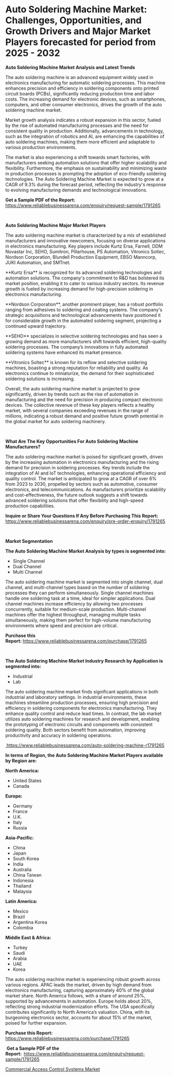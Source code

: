 <p><h1>Auto Soldering Machine Market: Challenges, Opportunities, and Growth Drivers and Major Market Players forecasted for period from 2025 - 2032</h1></p><p><strong>Auto Soldering Machine Market Analysis and Latest Trends</strong></p>
<p><p>The auto soldering machine is an advanced equipment widely used in electronics manufacturing for automatic soldering processes. This machine enhances precision and efficiency in soldering components onto printed circuit boards (PCBs), significantly reducing production time and labor costs. The increasing demand for electronic devices, such as smartphones, computers, and other consumer electronics, drives the growth of the auto soldering machine market.</p><p>Market growth analysis indicates a robust expansion in this sector, fueled by the rise of automated manufacturing processes and the need for consistent quality in production. Additionally, advancements in technology, such as the integration of robotics and AI, are enhancing the capabilities of auto soldering machines, making them more efficient and adaptable to various production environments.</p><p>The market is also experiencing a shift towards smart factories, with manufacturers seeking automation solutions that offer higher scalability and flexibility. Furthermore, the emphasis on sustainability and minimizing waste in production processes is prompting the adoption of eco-friendly soldering technologies. The Auto Soldering Machine Market is expected to grow at a CAGR of 9.3% during the forecast period, reflecting the industry's response to evolving manufacturing demands and technological innovations.</p></p>
<p><strong>Get a Sample PDF of the Report:&nbsp;</strong> <a href="https://www.reliablebusinessarena.com/enquiry/request-sample/1791265?utm_campaign=3586&utm_medium=2&utm_source=Github&utm_content=ia&utm_term=09042025&utm_id=auto-soldering-machine">https://www.reliablebusinessarena.com/enquiry/request-sample/1791265</a></p>
<p>&nbsp;</p>
<p><strong>Auto Soldering Machine Major Market Players</strong></p>
<p><p>The auto soldering machine market is characterized by a mix of established manufacturers and innovative newcomers, focusing on diverse applications in electronics manufacturing. Key players include Kurtz Ersa, Farnell, DDM Novastar Inc, SEHO, Sumitron, Pillarhouse, PS Automation, Vitronics Soltec, Nordson Corporation, Blundell Production Equipment, EBSO Manncorp, JUKI Automation, and SMTnet.</p><p>**Kurtz Ersa** is recognized for its advanced soldering technologies and automation solutions. The company's commitment to R&D has bolstered its market position, enabling it to cater to various industry sectors. Its revenue growth is fueled by increasing demand for high-precision soldering in electronics manufacturing.</p><p>**Nordson Corporation**, another prominent player, has a robust portfolio ranging from adhesives to soldering and coating systems. The company's strategic acquisitions and technological advancements have positioned it for considerable growth in the automated soldering segment, projecting a continued upward trajectory.</p><p>**SEHO** specializes in selective soldering technologies and has seen a growing demand as more manufacturers shift towards efficient, high-quality soldering processes. The company’s innovations in fully automated soldering systems have enhanced its market presence.</p><p>**Vitronics Soltec** is known for its reflow and selective soldering machines, boasting a strong reputation for reliability and quality. As electronics continue to miniaturize, the demand for their sophisticated soldering solutions is increasing.</p><p>Overall, the auto soldering machine market is projected to grow significantly, driven by trends such as the rise of automation in manufacturing and the need for precision in producing compact electronic devices. The collective revenue of these key players reflects a healthy market, with several companies exceeding revenues in the range of millions, indicating a robust demand and positive future growth potential in the global market for auto soldering machinery.</p></p>
<p>&nbsp;</p>
<p><strong>What Are The Key Opportunities For Auto Soldering Machine Manufacturers?</strong></p>
<p><p>The auto soldering machine market is poised for significant growth, driven by the increasing automation in electronics manufacturing and the rising demand for precision in soldering processes. Key trends include the integration of AI and IoT technologies, enhancing operational efficiency and quality control. The market is anticipated to grow at a CAGR of over 6% from 2023 to 2030, propelled by sectors such as automotive, consumer electronics, and telecommunications. As manufacturers prioritize scalability and cost-effectiveness, the future outlook suggests a shift towards advanced soldering solutions that offer flexibility and high-speed production capabilities.</p></p>
<p><strong>Inquire or Share Your Questions If Any Before Purchasing This Report:</strong> <a href="https://www.reliablebusinessarena.com/enquiry/pre-order-enquiry/1791265?utm_campaign=3586&utm_medium=2&utm_source=Github&utm_content=ia&utm_term=09042025&utm_id=auto-soldering-machine">https://www.reliablebusinessarena.com/enquiry/pre-order-enquiry/1791265</a></p>
<p>&nbsp;</p>
<p><strong>Market Segmentation</strong></p>
<p><strong>The Auto Soldering Machine Market Analysis by types is segmented into:</strong></p>
<p><ul><li>Single Channel</li><li>Dual Channel</li><li>Multi Channel</li></ul></p>
<p><p>The auto soldering machine market is segmented into single channel, dual channel, and multi-channel types based on the number of soldering processes they can perform simultaneously. Single channel machines handle one soldering task at a time, ideal for simpler applications. Dual channel machines increase efficiency by allowing two processes concurrently, suitable for medium-scale production. Multi-channel machines offer the highest throughput, managing multiple tasks simultaneously, making them perfect for high-volume manufacturing environments where speed and precision are critical.</p></p>
<p><strong>Purchase this Report:&nbsp;</strong><a href="https://www.reliablebusinessarena.com/purchase/1791265?utm_campaign=3586&utm_medium=2&utm_source=Github&utm_content=ia&utm_term=09042025&utm_id=auto-soldering-machine">https://www.reliablebusinessarena.com/purchase/1791265</a></p>
<p>&nbsp;</p>
<p><strong>The Auto Soldering Machine Market Industry Research by Application is segmented into:</strong></p>
<p><ul><li>Industrial</li><li>Lab</li></ul></p>
<p><p>The auto soldering machine market finds significant applications in both industrial and laboratory settings. In industrial environments, these machines streamline production processes, ensuring high precision and efficiency in soldering components for electronics manufacturing. They enhance quality control and reduce lead times. In contrast, the lab market utilizes auto soldering machines for research and development, enabling the prototyping of electronic circuits and components with consistent soldering quality. Both sectors benefit from automation, improving productivity and accuracy in soldering operations.</p></p>
<p><a href="https://www.reliablebusinessarena.com/auto-soldering-machine-r1791265?utm_campaign=3586&utm_medium=2&utm_source=Github&utm_content=ia&utm_term=09042025&utm_id=auto-soldering-machine">&nbsp;https://www.reliablebusinessarena.com/auto-soldering-machine-r1791265</a></p>
<p><strong>In terms of Region, the Auto Soldering Machine Market Players available by Region are:</strong></p>
<p>
    <p> <strong> North America: </strong>
        <ul>
            <li>United States</li>
            <li>Canada</li>
        </ul>
        </p> 
    <p> <strong> Europe: </strong>
        <ul>
            <li>Germany</li>
            <li>France</li>
            <li>U.K.</li>
            <li>Italy</li>
            <li>Russia</li>
        </ul>
        </p> 
    <p> <strong> Asia-Pacific: </strong>
        <ul>
            <li>China</li>
            <li>Japan</li>
            <li>South Korea</li>
            <li>India</li>
            <li>Australia</li>
            <li>China Taiwan</li>
            <li>Indonesia</li>
            <li>Thailand</li>
            <li>Malaysia</li>
        </ul>
        </p> 
    <p> <strong> Latin America: </strong>
        <ul>
            <li>Mexico</li>
            <li>Brazil</li>
            <li>Argentina Korea</li>
            <li>Colombia</li>
        </ul>
        </p> 
    <p> <strong> Middle East & Africa: </strong>
        <ul>
            <li>Turkey</li>
            <li>Saudi</li>
            <li>Arabia</li>
            <li>UAE</li>
            <li>Korea</li>
        </ul>
    </p>
    </p>
<p><p>The auto soldering machine market is experiencing robust growth across various regions. APAC leads the market, driven by high demand from electronics manufacturing, capturing approximately 40% of the global market share. North America follows, with a share of around 25%, supported by advancements in automation. Europe holds about 20%, reflecting strong industrial modernization efforts. The USA specifically contributes significantly to North America’s valuation. China, with its burgeoning electronics sector, accounts for about 15% of the market, poised for further expansion.</p></p>
<p><strong>Purchase this Report: </strong><a href="https://www.reliablebusinessarena.com/purchase/1791265?utm_campaign=3586&utm_medium=2&utm_source=Github&utm_content=ia&utm_term=09042025&utm_id=auto-soldering-machine">https://www.reliablebusinessarena.com/purchase/1791265</a></p>
<p>&nbsp;<strong>Get a Sample PDF of the Report:&nbsp;&nbsp;</strong><a href="https://www.reliablebusinessarena.com/enquiry/request-sample/1791265?utm_campaign=3586&utm_medium=2&utm_source=Github&utm_content=ia&utm_term=09042025&utm_id=auto-soldering-machine">https://www.reliablebusinessarena.com/enquiry/request-sample/1791265</a></p>
<p><strong></strong></p>
<p><p><a href="https://github.com/mudgeadamsvx/Market-Research-Report-List-1/blob/main/commercial-access-control-systems-market.md?utm_campaign=3586&utm_medium=2&utm_source=Github&utm_content=ia&utm_term=09042025&utm_id=auto-soldering-machine">Commercial Access Control Systems Market</a></p></p>